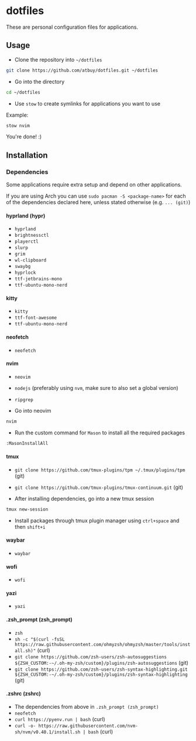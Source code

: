 # dotfiles

These are personal configuration files for applications.

## Usage

- Clone the repository into `~/dotfiles`

```bash
git clone https://github.com/atbuy/dotfiles.git ~/dotfiles
```

- Go into the directory

```bash
cd ~/dotfiles
```

- Use `stow` to create symlinks for applications you want to use

Example:

```bash
stow nvim
```

You're done! :)

## Installation

### Dependencies

Some applications require extra setup and depend on other applications.

If you are using Arch you can use `sudo pacman -S <package-name>` for each of the dependencies declared here, unless stated otherwise (e.g. `... (git)`)

#### hyprland (hypr)

- `hyprland`
- `brightnessctl`
- `playerctl`
- `slurp`
- `grim`
- `wl-clipboard`
- `swaybg`
- `hyprlock`
- `ttf-jetbrains-mono`
- `ttf-ubuntu-mono-nerd`

#### kitty

- `kitty`
- `ttf-font-awesome`
- `ttf-ubuntu-mono-nerd`

#### neofetch

- `neofetch`

#### nvim

- `neovim`
- `nodejs` (preferably using `nvm`, make sure to also set a global version)
- `ripgrep`

- Go into neovim

```bash
nvim
```

- Run the custom command for `Mason` to install all the required packages

```bash
:MasonInstallAll
```

#### tmux

- `git clone https://github.com/tmux-plugins/tpm ~/.tmux/plugins/tpm` (git)
- `git clone https://github.com/tmux-plugins/tmux-continuum.git` (git)

- After installing dependencies, go into a new tmux session

```bash
tmux new-session
```

- Install packages through tmux plugin manager using `ctrl+space` and then `shift+i`

#### waybar

- `waybar`

#### wofi

- `wofi`

#### yazi

- `yazi`

#### .zsh_prompt (zsh_prompt)

- `zsh`
- `sh -c "$(curl -fsSL https://raw.githubusercontent.com/ohmyzsh/ohmyzsh/master/tools/install.sh)"` (curl)
- `git clone https://github.com/zsh-users/zsh-autosuggestions ${ZSH_CUSTOM:-~/.oh-my-zsh/custom}/plugins/zsh-autosuggestions` (git)
- `git clone https://github.com/zsh-users/zsh-syntax-highlighting.git ${ZSH_CUSTOM:-~/.oh-my-zsh/custom}/plugins/zsh-syntax-highlighting` (git)

#### .zshrc (zshrc)

- The dependencies from above in `.zsh_prompt (zsh_prompt)`
- `neofetch`
- `curl https://pyenv.run | bash` (curl)
- `curl -o- https://raw.githubusercontent.com/nvm-sh/nvm/v0.40.1/install.sh | bash` (curl)
